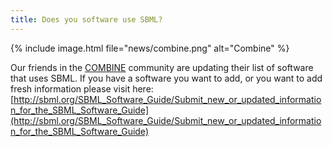 ```yaml
---
title: Does you software use SBML?
---
```


{% include image.html file="news/combine.png" alt="Combine" %}

Our friends in the [COMBINE](http://co.mbine.org/) community are updating their list of software that uses SBML. 
If you have a software you want to add, or you want to add fresh information please visit here: [http://sbml.org/SBML_Software_Guide/Submit_new_or_updated_information_for_the_SBML_Software_Guide](http://sbml.org/SBML_Software_Guide/Submit_new_or_updated_information_for_the_SBML_Software_Guide)
